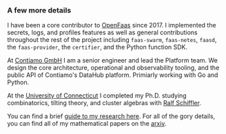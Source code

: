 ### A few more details ####
I have been a core contributor to [OpenFaas][openfaas] since 2017. I implemented the secrets, logs, and profiles features as well as general contributions throughout the rest of the project including `faas-swarm`, `faas-netes`, `faasd`, the `faas-provider`, the `certifier`, and the Python function SDK.


At [Contiamo GmbH][contiamo] I am a senior engineer and lead the Platform team. We design the core architecture, operational and observability tooling, and the public API of Contiamo's DataHub platform. Primiarly working with Go and Python.

At the [University of Connecticut][uconn] I completed my Ph.D. studying combinatorics, tilting theory, and cluster algebras with [Ralf Schiffler][ralf].


You can find a brief [guide to my research here][research-summary]. For all of the gory details, you can find all of my mathematical papers on the [arxiv][arxiv].

[openfaas]: https://www.openfaas.com "Openfaas homepage"
[contiamo]: https://contiamo.com "Contiamo GmbH homepage"
[uconn]: http://www.math.uconn.edu "University of Connecticut Math department homepage"
[ralf]: https://schiffler.math.uconn.edu/ "Ralf Schiffler's homepage"
[research-summary]: //lucasroesler.com/pdf/davroe_research_statement.pdf "Summary of my research"
[arxiv]: http://arxiv.org/find/math/1/au:+David_Roesler_L/0/1/0/all/0/1 "Find me on the arxiv"

